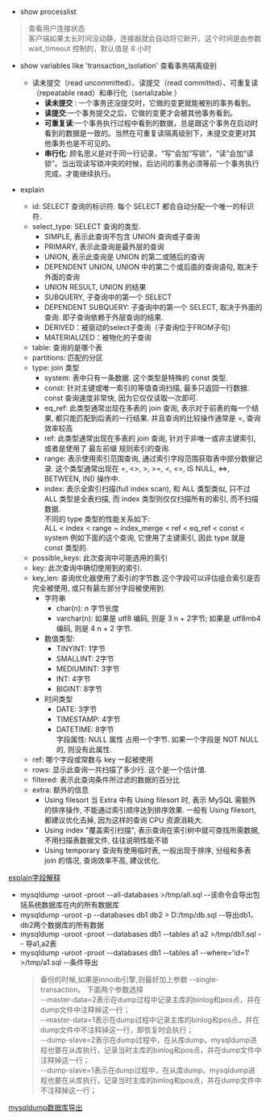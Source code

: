 
* show processlist
> 查看用户连接状态   
   > 客户端如果太长时间没动静，连接器就会自动将它断开。这个时间是由参数 wait_timeout 控制的，默认值是 8 小时

* show variables like 'transaction_isolation'  查看事务隔离级别
   * 读未提交（read uncommitted）、读提交（read committed）、可重复读（repeatable read）和串行化（serializable ）      
        * **读未提交** : 一个事务还没提交时，它做的变更就能被别的事务看到。  
        * **读提交**:一个事务提交之后，它做的变更才会被其他事务看到。  
        * **可重复读**:一个事务执行过程中看到的数据，总是跟这个事务在启动时看到的数据是一致的。当然在可重复读隔离级别下，未提交变更对其他事务也是不可见的。  
        * **串行化**: 顾名思义是对于同一行记录，“写”会加“写锁”，“读”会加“读锁”。当出现读写锁冲突的时候，后访问的事务必须等前一个事务执行完成，才能继续执行。
        
* explain 

    * id: SELECT 查询的标识符. 每个 SELECT 都会自动分配一个唯一的标识符.
    * select_type: SELECT 查询的类型.
        * SIMPLE, 表示此查询不包含 UNION 查询或子查询
        * PRIMARY, 表示此查询是最外层的查询
        * UNION, 表示此查询是 UNION 的第二或随后的查询
        * DEPENDENT UNION, UNION 中的第二个或后面的查询语句, 取决于外面的查询
        * UNION RESULT, UNION 的结果
        * SUBQUERY, 子查询中的第一个 SELECT
        * DEPENDENT SUBQUERY: 子查询中的第一个 SELECT, 取决于外面的查询. 即子查询依赖于外层查询的结果.
        * DERIVED：被驱动的select子查询（子查询位于FROM子句）
        * MATERIALIZED：被物化的子查询
    * table: 查询的是哪个表
    * partitions: 匹配的分区
    * type: join 类型
        * system: 表中只有一条数据. 这个类型是特殊的 const 类型.
        * const: 针对主键或唯一索引的等值查询扫描, 最多只返回一行数据. const 查询速度非常快, 因为它仅仅读取一次即可.
        * eq_ref: 此类型通常出现在多表的 join 查询, 表示对于前表的每一个结果, 都只能匹配到后表的一行结果. 并且查询的比较操作通常是 =, 查询效率较高
        * ref: 此类型通常出现在多表的 join 查询, 针对于非唯一或非主键索引, 或者是使用了 最左前缀 规则索引的查询. 
        * range: 表示使用索引范围查询, 通过索引字段范围获取表中部分数据记录. 这个类型通常出现在 =, <>, >, >=, <, <=, IS NULL, <=>, BETWEEN, IN() 操作中.
        * index: 表示全索引扫描(full index scan), 和 ALL 类型类似, 只不过 ALL 类型是全表扫描, 而 index 类型则仅仅扫描所有的索引, 而不扫描数据.  
        不同的 type 类型的性能关系如下:  
        ALL < index < range ~ index_merge < ref < eq_ref < const < system
    例如下面的这个查询, 它使用了主键索引, 因此 type 就是 const 类型的.
    * possible_keys: 此次查询中可能选用的索引
    * key: 此次查询中确切使用到的索引.
    * key_len: 查询优化器使用了索引的字节数.这个字段可以评估组合索引是否完全被使用, 或只有最左部分字段被使用到.
        * 字符串
            * char(n): n 字节长度
            * varchar(n): 如果是 utf8 编码, 则是 3 n + 2字节; 如果是 utf8mb4 编码, 则是 4 n + 2 字节.
        * 数值类型:
            * TINYINT: 1字节
            * SMALLINT: 2字节
            * MEDIUMINT: 3字节
            * INT: 4字节
            * BIGINT: 8字节
        * 时间类型
            * DATE: 3字节
            * TIMESTAMP: 4字节
            * DATETIME: 8字节  
        字段属性: NULL 属性 占用一个字节. 如果一个字段是 NOT NULL 的, 则没有此属性.
    * ref: 哪个字段或常数与 key 一起被使用
    * rows: 显示此查询一共扫描了多少行. 这个是一个估计值.
    * filtered: 表示此查询条件所过滤的数据的百分比
    * extra: 额外的信息
        * Using filesort
          当 Extra 中有 Using filesort 时, 表示 MySQL 需额外的排序操作, 不能通过索引顺序达到排序效果. 一般有 Using filesort, 都建议优化去掉, 因为这样的查询 CPU 资源消耗大.
        * Using index
          "覆盖索引扫描", 表示查询在索引树中就可查找所需数据, 不用扫描表数据文件, 往往说明性能不错
        * Using temporary
          查询有使用临时表, 一般出现于排序, 分组和多表 join 的情况, 查询效率不高, 建议优化.

[explain字段解释](https://segmentfault.com/a/1190000008131735)   

* mysqldump -uroot -proot --all-databases >/tmp/all.sql  --该命令会导出包括系统数据库在内的所有数据库   
* mysqldump -uroot -p --databases db1 db2 > D:/tmp/db.sql    --导出db1、db2两个数据库的所有数据
* mysqldump -uroot -proot --databases db1 --tables a1 a2  >/tmp/db1.sql  -- 导a1,a2表
* mysqldump -uroot -proot --databases db1 --tables a1 --where='id=1'  >/tmp/a1.sql --条件导出
    > 备份的时候,如果是innodb引擎,则最好加上参数 --single-transaction。 下面两个参数选择  
    --master-data=2表示在dump过程中记录主库的binlog和pos点，并在dump文件中注释掉这一行；  
    --master-data=1表示在dump过程中记录主库的binlog和pos点，并在dump文件中不注释掉这一行，即恢复时会执行；  
    --dump-slave=2表示在dump过程中，在从库dump，mysqldump进程也要在从库执行，记录当时主库的binlog和pos点，并在dump文件中注释掉这一行；  
    --dump-slave=1表示在dump过程中，在从库dump，mysqldump进程也要在从库执行，记录当时主库的binlog和pos点，并在dump文件中不注释掉这一行；  

[mysqldump数据库导出](https://www.cnblogs.com/chenmh/p/5300370.html)
